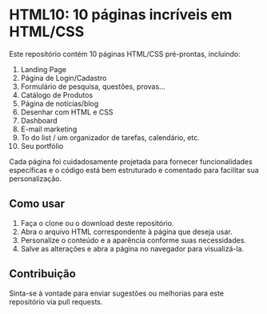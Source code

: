 # HTML10: 10 páginas incríveis em HTML/CSS

Este repositório contém 10 páginas HTML/CSS pré-prontas, incluindo:

1. Landing Page
2. Página de Login/Cadastro
3. Formulário de pesquisa, questões, provas…
4. Catálogo de Produtos
5. Página de notícias/blog
6. Desenhar com HTML e CSS
7. Dashboard
8. E-mail marketing
9. To do list / um organizador de tarefas, calendário, etc.
10. Seu portfólio

Cada página foi cuidadosamente projetada para fornecer funcionalidades específicas e o código está bem estruturado e comentado para facilitar sua personalização.

## Como usar

1. Faça o clone ou o download deste repositório.
2. Abra o arquivo HTML correspondente à página que deseja usar.
3. Personalize o conteúdo e a aparência conforme suas necessidades.
4. Salve as alterações e abra a página no navegador para visualizá-la.

## Contribuição

Sinta-se à vontade para enviar sugestões ou melhorias para este repositório via pull requests.

